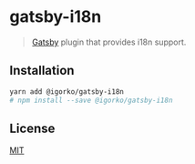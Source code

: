 # gatsby-i18n
> [Gatsby](https://github.com/gatsbyjs/gatsby) plugin that provides i18n support.

## Installation
```sh
yarn add @igorko/gatsby-i18n
# npm install --save @igorko/gatsby-i18n
```

## License
[MIT](LICENSE)
